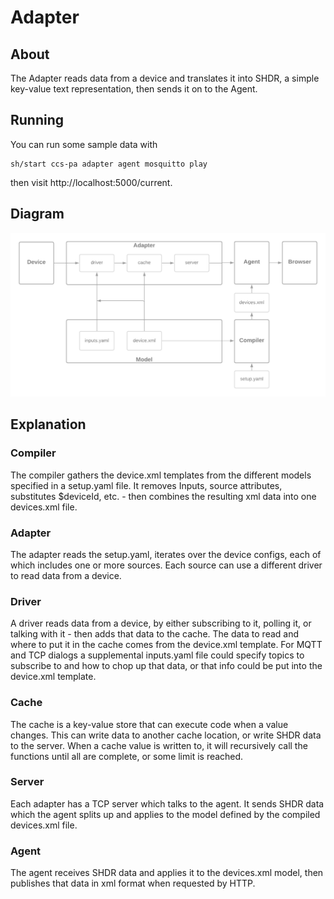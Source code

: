 # Adapter

## About

The Adapter reads data from a device and translates it into SHDR, a simple key-value text representation, then sends it on to the Agent.

## Running

You can run some sample data with

    sh/start ccs-pa adapter agent mosquitto play

then visit http://localhost:5000/current.

## Diagram

<!-- https://lucid.app/lucidchart/invitations/accept/inv_54a6833b-a66a-472e-a4e8-a5806660a405?viewport_loc=-90%2C129%2C1696%2C676%2C0_0 -->

![adapter](_images/adapter.png)

## Explanation

### Compiler

The compiler gathers the device.xml templates from the different models specified in a setup.yaml file. It removes Inputs, source attributes, substitutes $deviceId, etc. - then combines the resulting xml data into one devices.xml file.

### Adapter

The adapter reads the setup.yaml, iterates over the device configs, each of which includes one or more sources. Each source can use a different driver to read data from a device.

### Driver

A driver reads data from a device, by either subscribing to it, polling it, or talking with it - then adds that data to the cache. The data to read and where to put it in the cache comes from the device.xml template. For MQTT and TCP dialogs a supplemental inputs.yaml file could specify topics to subscribe to and how to chop up that data, or that info could be put into the device.xml template.

### Cache

The cache is a key-value store that can execute code when a value changes. This can write data to another cache location, or write SHDR data to the server. When a cache value is written to, it will recursively call the functions until all are complete, or some limit is reached.

### Server

Each adapter has a TCP server which talks to the agent. It sends SHDR data which the agent splits up and applies to the model defined by the compiled devices.xml file.

### Agent

The agent receives SHDR data and applies it to the devices.xml model, then publishes that data in xml format when requested by HTTP.
